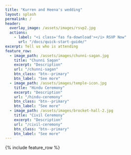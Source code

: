 ```yaml
---
title: "Kurren and Heena's wedding"
layout: splash
permalink: /
header:
  overlay_image: /assets/images/rsvp2.jpg
  actions:
    - label: "<i class='fas fa-download'></i> RSVP Now"
      url: "/docs/quick-start-guide/"
excerpt: Tell us who is attending
feature_row:
  - image_path: /assets/images/chunni-sagan.jpg
    title: "Chunni Sagan"
    excerpt: "Description"
    url: "/chunni-sagan"
    btn_class: "btn--primary"
    btn_label: "See more"
  - image_path: /assets/images/temple-icon.jpg
    title: "Hindu Ceremony"
    excerpt: "Description"
    url: "/hindu-ceremony"
    btn_class: "btn--primary"
    btn_label: "See more"
  - image_path: /assets/images/brocket-hall-2.jpg
    title: "Civil Ceremony"
    excerpt: "Description"
    url: "/civil-ceremony"
    btn_class: "btn--primary"
    btn_label: "See more" 
---
```


{% include feature_row %}